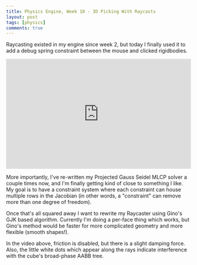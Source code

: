 ```yaml
---
title: Physics Engine, Week 10 - 3D Picking With Raycasts
layout: post
tags: [physics]
comments: true
---
```


Raycasting existed in my engine since week 2, but today I finally used it to add a debug spring constraint between the mouse and clicked rigidbodies.

<iframe width="100%" height="300" src="https://www.youtube.com/embed/VWHxbEwb63c" frameborder="0" allowfullscreen></iframe>

More importantly, I've re-written my Projected Gauss Seidel MLCP solver a couple times now, and I'm finally getting kind of close to something I like. My goal is to have a constraint system where each constraint can house multiple rows in the Jacobian (in other words, a "constraint" can remove more than one degree of freedom).

Once that's all squared away I want to rewrite my Raycaster using Gino's GJK based algorithm. Currently I'm doing a per-face thing which works, but Gino's method would be faster for more complicated geometry and more flexible (smooth shapes!).

In the video above, friction is disabled, but there is a slight damping force. Also, the little white dots which appear along the rays indicate interference with the cube's broad-phase AABB tree.
